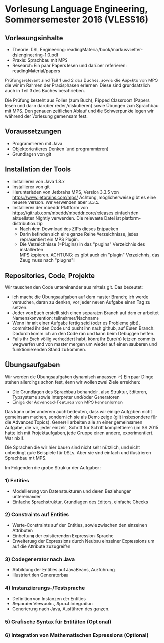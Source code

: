 Vorlesung Language Engineering, Sommersemester 2016 (VLESS16)
======================================================


Vorlesungsinhalte
---------------------------
- Theorie:  DSL Engineering: readingMaterial/book/markusvoelter-dslengineering-1.0.pdf
- Praxis:   Sprachbau mit MPS
- Research: Ein paar Papers lesen und darüber referieren: readingMaterial/papers

Prüfungsrelevant sind Teil 1 und 2 des Buches, sowie die Aspekte von MPS
die wir im Rahmen der Praxisphasen erlernen. Diese sind grundsätzlich auch
in Teil 3 des Buches beschrieben.

Die Prüfung besteht aus Folien (zum Buch), Flipped Classroom (Papers
lesen und dann darüber reden/diskutieren) sowie Übungen zum Sprachbau
mit MPS. Den genauen zeitlichen Ablauf und die Schwerpunkte legen wir
während der Vorlesung gemeinsam fest.

Voraussetzungen
---------------------------
* Programmieren mit Java
* Objektorientieres Denken (und programmieren)
* Grundlagen von git

Installation der Tools
---------------------------

* Installieren von Java 1.8.x 
* Installieren von git
* Herunterladen von Jetbrains MPS, Version 3.3.5 von https://www.jetbrains.com/mps/
  Achtung, möglicherweise gibt es eine neuere Version. Wir verwenden aber 3.3.5.
* Installieren der mbeddr Plattform von https://github.com/mbeddr/mbeddr.core/releases
  einfach den aktuellsten Nightly verwenden. Die relevante Datei ist 
  platform-distribution.zip
    - Nach dem Download des ZIPs dieses Entpacken
    - Darin befinden sich eine ganze Reihe Verzeichnisse, jedes repräsentiert
      ein MPS Plugin. 
    - Die Verzeichnisse (=Plugins) in das "plugins" Verzeichnis des installierten  
      MPS kopieren. ACHTUNG: es gibt auch ein "plugin" Verzeichnis, das Zeug
      muss nach "plugins"!
      
      

Repositories, Code, Projekte
---------------------------
Wir tauschen den Code untereinander aus mittels git. Das bedeutet:
* ich mache die Übungsaufgaben auf dem master Branch; ich werde versuchen,
  daran zu denken, vor jeder neuen Aufgabe einen Tag zu setzen.
* Jeder von Euch erstellt sich einen separaten Branch auf dem er arbeitet
  Namenskonvention: teilnehmer/Nachname
* Wenn ihr mit einer Aufgabe fertig seid (oder es Probleme gibt), 
  committed ihr den Code und pusht ihn nach github, auf Euren Branch. 
  Dadurch komm ich an den Code ran und kann beim Debuggen helfen.
* Falls ihr Euch völlig verheddert habt, könnt ihr Eure(n) letzten commits
  wegwerfen und von master mergen um wieder auf einen sauberen und 
  funktionierenden Stand zu kommen.



Übungsaufgaben
----------------------------------

Wir werden die Übungsaufgaben dynamisch anpassen :-) Ein paar Dinge
stehen allerdings schon fest, denn wir wollen zwei Ziele erreichen:

* Die Grundlagen des Sprachbau behandeln, also Struktur, Editoren, Typsysteme
  sowie Interpreter und/oder Generatoren
* Einige der Advanced-Features von MPS kennenlernen

Das kann unter anderem auch bedeuten, dass wir einige Aufgaben nicht
gemeinsam machen, sondern ich sie als Demo zeige (gilt insbesondere für
die Advanced Topics). Generell arbeiten alle an einer gemeinsamen
Aufgabe, die wir, jeder einzeln, Schritt für Schritt komplettieren (im
SS 2015 hatte ich mit Projektaufgaben, jede Gruppe einen andere,
experimentiert. War nix!). 

Die Sprachen die wir hier bauen sind nicht sehr nützlich, und nicht
unbedingt gute Beispiele für DSLs. Aber sie sind einfach und
illustrieren Sprachbau mit MPS.

Im Folgenden die grobe Struktur der Aufgaben:

### 1) Entities
* Modellierung von Datenstrukturen und deren Beziehungen untereinander
* Einfache Sprachstruktur, Grundlagen des Editors, einfache Checks

### 2) Constraints auf Entities
* Werte-Constraints auf den Entities, sowie zwischen den einzelnen Attributen
* Einbettung der existierenden Expression-Sprache
* Erweiterung der Expressions durch Neubau einzelner Expressions
  um auf die Attribute zuzugreifen
  
### 3) Codegenerator nach Java  
* Abbildung der Entities auf JavaBeans, Ausführung
* Illustriert den Generatorbau

### 4) Instanziierungs-/Testsprache
* Definition von Instanzen der Entities
* Separater Viewpoint, Sprachintegration
* Generierung nach Java, Ausführen des ganzen.

### 5) Grafische Syntax für Entitäten (Optional)

### 6) Integration von Mathematischen Expressions (Optional)

  



